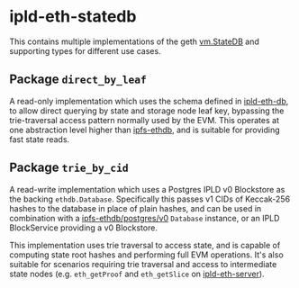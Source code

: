 # ipld-eth-statedb

This contains multiple implementations of the geth [vm.StateDB](https://github.com/ethereum/go-ethereum/blob/master/core/vm/interface.go#L28) and supporting types for different use cases.

## Package `direct_by_leaf`

A read-only implementation which uses the schema defined in [ipld-eth-db](https://github.com/cerc-io/ipld-eth-db), to allow direct querying by state and storage node leaf key, bypassing the trie-traversal access pattern normally used by the EVM.
This operates at one abstraction level higher than [ipfs-ethdb](https://github.com/cerc-io/ipfs-ethdb), and is suitable for providing fast state reads.

## Package `trie_by_cid`

A read-write implementation which uses a Postgres IPLD v0 Blockstore as the backing `ethdb.Database`. Specifically this passes v1 CIDs of Keccak-256 hashes to the database in place of plain hashes, and can be used in combination with a [ipfs-ethdb/postgres/v0](https://github.com/cerc-io/ipfs-ethdb/tree/v5/postgres/v0) `Database` instance, or an IPLD BlockService providing a v0 Blockstore.

This implementation uses trie traversal to access state, and is capable of computing state root hashes and performing full EVM operations. It's also suitable for scenarios requiring trie traversal and access to intermediate state nodes (e.g. `eth_getProof` and `eth_getSlice` on [ipld-eth-server](https://github.com/cerc-io/ipld-eth-server)).
